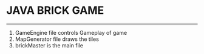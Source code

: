 # JAVA BRICK GAME
---
1. GameEngine file controls Gameplay of game
2. MapGenerator file draws the tiles
3. brickMaster is the main file

